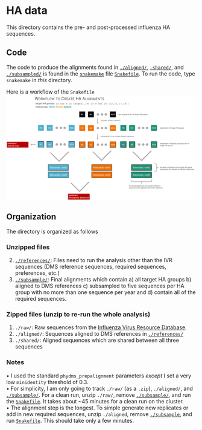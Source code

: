 # HA data

This directory contains the pre- and post-processed influenza HA sequences.

## Code

The code to produce the alignments found in [`./aligned/`](./aligned/), [`.shared/`](.shared/), and [`./subsampled/`](./subsampled/) is found in the [`snakemake`](http://snakemake.readthedocs.io/en/stable/) file [`Snakefile`](Snakefile).
To run the code, type `snakemake` in *this* directory.

Here is a workflow of the `Snakefile`
![](references/workflow.png)

## Organization
The directory is organized as follows

### Unzipped files
2. [`./references/`](./references/): Files need to run the analysis other than the IVR sequences (DMS reference sequences, required sequences, preferences, etc.)
5. [`./subsample/`](./subsample/): Final alignments which contain a) all target HA groups b) aligned to DMS references c) subsampled to five sequences per HA group with no more than one sequence per year and d) contain all of the required sequences.

### Zipped files (unzip to re-run the whole analysis)

1. `./raw/`: Raw sequences from the [Influenza Virus Resource Database](https://www.ncbi.nlm.nih.gov/genomes/FLU/Database/nph-select.cgi?go=database).  
3. `./aligned/`: Sequences aligned to DMS references in [`./references/`](./references/)    
4. `./shared/`: Aligned sequences which are shared between all three sequences   

### Notes  

• I used the standard `phydms_prepalignment` parameters *except* I set a very low `minidentity` threshold of 0.3.  
• For simplicity, I am only going to track `./raw/` (as a `.zip`), `./aligned/`, and [`./subsample/`](./subsample/). For a clean run, unzip `./raw/`, remove [`./subsample/`](./subsample/), and run the [`Snakefile`](Snakefile). It takes about ~45 minutes for a clean run on the cluster.   
• The alignment step is the longest. To simple generate new replicates or add in new required sequences, unzip `./aligned`, remove [`./subsample`](./subsample/), and run [`Snakefile`](Snakefile). This should take only a few minutes.
